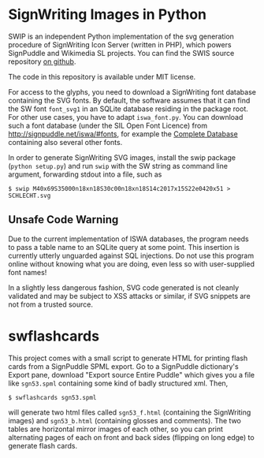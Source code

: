 # SignWriting Images in Python

SWIP is an independent Python implementation of the svg generation
procedure of SignWriting Icon Server (written in PHP), which powers
SignPuddle and Wikimedia SL projects. You can find the SWIS source
repository [on github](https://github.com/Slevinski/swis).

The code in this repository is available under MIT license.

For access to the glyphs, you need to download a SignWriting font
database containing the SVG fonts. By default, the software assumes
that it can find the SW font `font_svg1` in an SQLite database
residing in the package root. For other use cases, you have to adapt
`iswa_font.py`. You can download such a font database (under the SIL
Open Font Licence) from http://signpuddle.net/iswa/#fonts, for example
the [Complete Database](http://signpuddle.net/iswa/iswa_full_sql3.zip)
containing also several other fonts.

In order to generate SignWriting SVG images, install the swip package
(`python setup.py`) and run `swip` with the SW string as command line
argument, forwarding stdout into a file, such as

```
$ swip M40x69S35000n18xn18S30c00n18xn18S14c2017x15S22e0420x51 > SCHLECHT.svg
```

## Unsafe Code Warning

Due to the current implementation of ISWA databases, the program needs
to pass a table name to an SQLite query at some point. This insertion
is currently utterly unguarded against SQL injections. Do not use this
program online without knowing what you are doing, even less so with
user-supplied font names!

In a slightly less dangerous fashion, SVG code generated is not
cleanly validated and may be subject to XSS attacks or similar, if SVG
snippets are not from a trusted source.

# swflashcards
This project comes with a small script to generate HTML for printing
flash cards from a SignPuddle SPML export. Go to a SignPuddle
dictionary's Export pane, download "Export source Entire Puddle" which
gives you a file like `sgn53.spml` containing some kind of badly
structured xml. Then,

```
$ swflashcards sgn53.spml
```

will generate two html files called `sgn53_f.html` (containing the
SignWriting images) and `sgn53_b.html` (containing glosses and
comments). The two tables are horizontal mirror images of each other,
so you can print alternating pages of each on front and back sides
(flipping on long edge) to generate flash cards.
